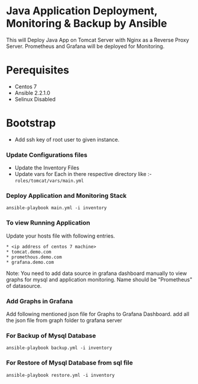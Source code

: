 # Java Application Deployment, Monitoring & Backup by Ansible
This will Deploy Java App on Tomcat Server with Nginx as a Reverse Proxy Server.
Prometheus and Grafana will be deployed for Monitoring.

# Perequisites
* Centos 7
* Ansible 2.2.1.0
* Selinux Disabled

# Bootstrap
* Add ssh key of root user to given instance.

### Update Configurations files
* Update the Inventory Files
* Update vars for Each in there respective directory like :- ``` roles/tomcat/vars/main.yml ```

### Deploy Application and Monitoring Stack
```
ansible-playbook main.yml -i inventory
```

### To view Running Application
Update your hosts file with following entries.

```
* <ip address of centos 7 machine>
* tomcat.demo.com
* promethous.demo.com
* grafana.demo.com
```

 Note: You need to add data source in grafana dashboard manually to view graphs for mysql and application monitoring. Name should be "Prometheus" of datasource.


### Add Graphs in Grafana
Add following mentioned json file for Graphs to Grafana Dashboard. add all the json file from graph folder to grafana server

### For Backup of Mysql Database

```
ansible-playbook backup.yml -i inventory
```
### For Restore of Mysql Database from sql file

```
ansible-playbook restore.yml -i inventory
